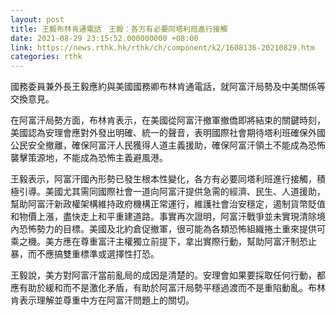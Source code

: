 ```yaml
---
layout: post
title: 王毅布林肯通電話　王毅：各方有必要同塔利班進行接觸
date: 2021-08-29 23:15:52.000000000 +08:00
link: https://news.rthk.hk/rthk/ch/component/k2/1608136-20210829.htm
categories: rthk
---
```


國務委員兼外長王毅應約與美國國務卿布林肯通電話，就阿富汗局勢及中美關係等交換意見。

在阿富汗局勢方面，布林肯表示，在美國從阿富汗撤軍撤僑即將結束的關鍵時刻，美國認為安理會應對外發出明確、統一的聲音，表明國際社會期待塔利班確保外國公民安全撤離，確保阿富汗人民獲得人道主義援助，確保阿富汗領土不能成為恐怖襲擊策源地，不能成為恐怖主義避風港。

王毅表示，阿富汗國內形勢已發生根本性變化，各方有必要同塔利班進行接觸，積極引導。美國尤其需同國際社會一道向阿富汗提供急需的經濟、民生、人道援助，幫助阿富汗新政權架構維持政府機構正常運行，維護社會治安穩定，遏制貨幣貶值和物價上漲，盡快走上和平重建道路。事實再次證明，阿富汗戰爭並未實現清除境內恐怖勢力的目標。美國及北約倉促撤軍，很可能為各類恐怖組織捲土重來提供可乘之機。美方應在尊重富汗主權獨立前提下，拿出實際行動，幫助阿富汗制恐止暴，而不應搞雙重標準或選擇性打恐。

王毅說，美方對阿富汗當前亂局的成因是清楚的。安理會如果要採取任何行動，都應有助於緩和而不是激化矛盾，有助於阿富汗局勢平穩過渡而不是重陷動亂。布林肯表示理解並尊重中方在阿富汗問題上的關切。

